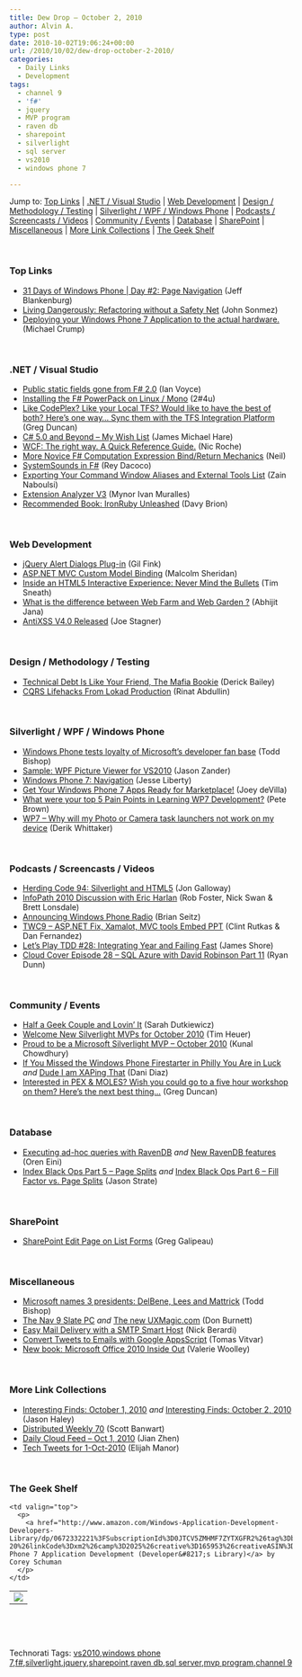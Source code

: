 ```yaml
---
title: Dew Drop – October 2, 2010
author: Alvin A.
type: post
date: 2010-10-02T19:06:24+00:00
url: /2010/10/02/dew-drop-october-2-2010/
categories:
  - Daily Links
  - Development
tags:
  - channel 9
  - 'f#'
  - jquery
  - MVP program
  - raven db
  - sharepoint
  - silverlight
  - sql server
  - vs2010
  - windows phone 7

---
```

Jump to: [Top Links][1] | [.NET / Visual Studio][2] | [Web Development][3] | [Design / Methodology / Testing][4] | [Silverlight / WPF / Windows Phone][5] | [Podcasts / Screencasts / Videos][6] | [Community / Events][7] | [Database][8] | [SharePoint][9] | [Miscellaneous][10] | [More Link Collections][11] | [The Geek Shelf][12] 

&#160;

### <a name="top"></a>Top Links

  * [31 Days of Windows Phone | Day #2: Page Navigation][13] (Jeff Blankenburg)
  * [Living Dangerously: Refactoring without a Safety Net][14] (John Sonmez)
  * [Deploying your Windows Phone 7 Application to the actual hardware.][15] (Michael Crump)

&#160;

### <a name="dotnet"></a>.NET / Visual Studio

  * [Public static fields gone from F# 2.0][16] (Ian Voyce)
  * [Installing the F# PowerPack on Linux / Mono][17] (2#4u)
  * [Like CodePlex? Like your Local TFS? Would like to have the best of both? Here’s one way… Sync them with the TFS Integration Platform][18] (Greg Duncan)
  * [C# 5.0 and Beyond &#8211; My Wish List][19] (James Michael Hare)
  * [WCF: The right way. A Quick Reference Guide.][20] (Nic Roche)
  * [More Novice F# Computation Expression Bind/Return Mechanics][21] (Neil)
  * [SystemSounds in F#][22] (Rey Dacoco)
  * [Exporting Your Command Window Aliases and External Tools List][23] (Zain Naboulsi)
  * [Extension Analyzer V3][24] (Mynor Ivan Muralles)
  * [Recommended Book: IronRuby Unleashed][25] (Davy Brion)

&#160;

### <a name="web"></a>Web Development

  * [jQuery Alert Dialogs Plug-in][26] (Gil Fink)
  * [ASP.NET MVC Custom Model Binding][27] (Malcolm Sheridan)
  * [Inside an HTML5 Interactive Experience: Never Mind the Bullets][28] (Tim Sneath)
  * [What is the difference between Web Farm and Web Garden ?][29] (Abhijit Jana)
  * [AntiXSS V4.0 Released][30] (Joe Stagner)

&#160;

### <a name="design"></a>Design / Methodology / Testing

  * [Technical Debt Is Like Your Friend, The Mafia Bookie][31] (Derick Bailey)
  * [CQRS Lifehacks From Lokad Production][32] (Rinat Abdullin)

&#160;

### <a name="silverlight"></a>Silverlight / WPF / Windows Phone

  * [Windows Phone tests loyalty of Microsoft&#8217;s developer fan base][33] (Todd Bishop)
  * [Sample: WPF Picture Viewer for VS2010][34] (Jason Zander)
  * [Windows Phone 7: Navigation][35] (Jesse Liberty)
  * [Get Your Windows Phone 7 Apps Ready for Marketplace!][36] (Joey deVilla)
  * [What were your top 5 Pain Points in Learning WP7 Development?][37] (Pete Brown)
  * [WP7 – Why will my Photo or Camera task launchers not work on my device][38] (Derik Whittaker)

&#160;

### <a name="podcasts"></a>Podcasts / Screencasts / Videos

  * [Herding Code 94: Silverlight and HTML5][39] (Jon Galloway)
  * [InfoPath 2010 Discussion with Eric Harlan][40] (Rob Foster, Nick Swan & Brett Lonsdale)
  * [Announcing Windows Phone Radio][41] (Brian Seitz)
  * [TWC9 &#8211; ASP.NET Fix, Xamalot, MVC tools Embed PPT][42] (Clint Rutkas & Dan Fernandez)
  * [Let&#8217;s Play TDD #28: Integrating Year and Failing Fast][43] (James Shore)
  * [Cloud Cover Episode 28 &#8211; SQL Azure with David Robinson Part 11][44] (Ryan Dunn)

&#160;

### <a name="events"></a>Community / Events

  * [Half a Geek Couple and Lovin&#8217; It][45] (Sarah Dutkiewicz)
  * [Welcome New Silverlight MVPs for October 2010][46] (Tim Heuer)
  * [Proud to be a Microsoft Silverlight MVP – October 2010][47] (Kunal Chowdhury)
  * [If You Missed the Windows Phone Firestarter in Philly You Are in Luck][48] _and_&#160;[Dude I am XAPing That][49] (Dani Diaz)
  * [Interested in PEX & MOLES? Wish you could go to a five hour workshop on them? Here’s the next best thing…][50] (Greg Duncan)

&#160;

### <a name="db"></a>Database

  * [Executing ad-hoc queries with RavenDB][51] _and_&#160;[New RavenDB features][52] (Oren Eini)
  * [Index Black Ops Part 5 – Page Splits][53] _and_&#160;[Index Black Ops Part 6 – Fill Factor vs. Page Splits][54] (Jason Strate)

&#160;

### <a name="sp"></a>SharePoint

  * [SharePoint Edit Page on List Forms][55] (Greg Galipeau)

&#160;

### <a name="misc"></a>Miscellaneous

  * [Microsoft names 3 presidents: DelBene, Lees and Mattrick][56] (Todd Bishop)
  * [The Nav 9 Slate PC][57] _and_&#160;[The new UXMagic.com][58] (Don Burnett)
  * [Easy Mail Delivery with a SMTP Smart Host][59] (Nick Berardi)
  * [Convert Tweets to Emails with Google AppsScript][60] (Tomas Vitvar)
  * [New book: Microsoft Office 2010 Inside Out][61] (Valerie Woolley)

&#160;

### <a name="links"></a>More Link Collections

  * [Interesting Finds: October 1, 2010][62] _and_&#160;[Interesting Finds: October 2, 2010][63] (Jason Haley)
  * [Distributed Weekly 70][64] (Scott Banwart)
  * [Daily Cloud Feed &#8211; Oct 1, 2010][65] (Jian Zhen)
  * [Tech Tweets for 1-Oct-2010][66] (Elijah Manor)

&#160;

### <a name="shelf"></a>The Geek Shelf

<table border="0" cellspacing="0" cellpadding="0">
  <tr>
    <td>
      <img data-recalc-dims="1" decoding="async" src="https://i0.wp.com/ecx.images-amazon.com/images/I/515L8QSi4yL._SL160_.jpg?w=660" />
    </td>
    
    <td valign="top">
      <p>
        <a href="http://www.amazon.com/Windows-Application-Development-Developers-Library/dp/0672332221%3FSubscriptionId%3D0JTCV5ZMHMF7ZYTXGFR2%26tag%3Dbrdicr-20%26linkCode%3Dxm2%26camp%3D2025%26creative%3D165953%26creativeASIN%3D0672332221">Windows Phone 7 Application Development (Developer&#8217;s Library)</a> by Corey Schuman
      </p>
    </td>
  </tr>
</table>

&#160;

<div style="padding-bottom: 0px; margin: 0px; padding-left: 0px; padding-right: 0px; display: inline; float: none; padding-top: 0px" id="scid:C16BAC14-9A3D-4c50-9394-FBFEF7A93539:3e028e49-1501-494e-91b5-7aea14dbc35e" class="wlWriterEditableSmartContent">
  <!--dotnetkickit-->
</div>

&#160;

<div style="padding-bottom: 0px; margin: 0px; padding-left: 0px; padding-right: 0px; display: inline; float: none; padding-top: 0px" id="scid:0767317B-992E-4b12-91E0-4F059A8CECA8:b2250ffc-34cc-4ae8-a8d4-55695538fbfc" class="wlWriterEditableSmartContent">
  Technorati Tags: <a href="http://technorati.com/tags/vs2010" rel="tag">vs2010</a>,<a href="http://technorati.com/tags/windows+phone+7" rel="tag">windows phone 7</a>,<a href="http://technorati.com/tags/f%23" rel="tag">f#</a>,<a href="http://technorati.com/tags/silverlight" rel="tag">silverlight</a>,<a href="http://technorati.com/tags/jquery" rel="tag">jquery</a>,<a href="http://technorati.com/tags/sharepoint" rel="tag">sharepoint</a>,<a href="http://technorati.com/tags/raven+db" rel="tag">raven db</a>,<a href="http://technorati.com/tags/sql+server" rel="tag">sql server</a>,<a href="http://technorati.com/tags/mvp+program" rel="tag">mvp program</a>,<a href="http://technorati.com/tags/channel+9" rel="tag">channel 9</a>
</div>

 [1]: https://morningdew-bpc6g3a0fgaxdxcu.eastus2-01.azurewebsites.net/#top
 [2]: https://morningdew-bpc6g3a0fgaxdxcu.eastus2-01.azurewebsites.net/#dotnet
 [3]: https://morningdew-bpc6g3a0fgaxdxcu.eastus2-01.azurewebsites.net/#web
 [4]: https://morningdew-bpc6g3a0fgaxdxcu.eastus2-01.azurewebsites.net/#design
 [5]: https://morningdew-bpc6g3a0fgaxdxcu.eastus2-01.azurewebsites.net/#silverlight
 [6]: https://morningdew-bpc6g3a0fgaxdxcu.eastus2-01.azurewebsites.net/#podcasts
 [7]: https://morningdew-bpc6g3a0fgaxdxcu.eastus2-01.azurewebsites.net/#events
 [8]: https://morningdew-bpc6g3a0fgaxdxcu.eastus2-01.azurewebsites.net/#db
 [9]: https://morningdew-bpc6g3a0fgaxdxcu.eastus2-01.azurewebsites.net/#sp
 [10]: https://morningdew-bpc6g3a0fgaxdxcu.eastus2-01.azurewebsites.net/#misc
 [11]: https://morningdew-bpc6g3a0fgaxdxcu.eastus2-01.azurewebsites.net/#links
 [12]: https://morningdew-bpc6g3a0fgaxdxcu.eastus2-01.azurewebsites.net/#shelf
 [13]: http://feedproxy.google.com/~r/Blankenthoughts/~3/dr2dK8i5kfs/post.aspx
 [14]: http://simpleprogrammer.com/2010/10/01/living-dangerously-refactoring-without-a-safety-net/
 [15]: http://michaelcrump.net/archive/2010/10/02/deploying-your-windows-phone-7-application-to-the-actual-hardware.aspx
 [16]: http://www.voyce.com/index.php/2010/10/01/public-static-fields-gone-from-f-2-0/
 [17]: http://2sharp4u.wordpress.com/2010/10/02/installing-the-f-powerpack-on-linux-mono/
 [18]: http://coolthingoftheday.blogspot.com/2010/10/like-codeplex-like-your-local-tfs-would.html
 [19]: http://geekswithblogs.net/BlackRabbitCoder/archive/2010/10/01/c-5.0-and-beyond---my-wish-list.aspx
 [20]: http://www.codeproject.com/KB/WCF/wcf_the_right_way.aspx
 [21]: http://techneilogy.blogspot.com/2010/10/more-novice-f-computation-expression.html
 [22]: http://www.aprogguide.co.cc/2010/10/systemsounds-in-f.html
 [23]: http://feedproxy.google.com/~r/zainnab/~3/GMJqe1NohPU/exporting-your-command-window-aliases-and-external-tools-list-vstipenv0043.aspx
 [24]: http://blogs.msdn.com/b/visualstudio/archive/2010/10/01/extension-analyzer-v3-for-visual-studio-2010.aspx
 [25]: http://feedproxy.google.com/~r/davybrion/~3/deGq9JM_lyY/
 [26]: http://feedproxy.google.com/~r/GilFinkBlog/~3/9uRmbcMiAoo/jquery-alert-dialogs-plug-in.aspx
 [27]: http://feedproxy.google.com/~r/netCurryRecentArticles/~3/KSzmxBYpZKQ/ShowArticle.aspx
 [28]: http://blogs.msdn.com/b/tims/archive/2010/10/01/never-mind-the-bullets.aspx
 [29]: http://abhijitjana.net/2010/10/01/what-is-the-difference-between-web-farm-and-web-garden/
 [30]: http://feedproxy.google.com/~r/MSJoe/~3/y6zoHkdwUH4/
 [31]: http://feedproxy.google.com/~r/LosTechies/~3/u2Yic9xOSTc/technical-debt-is-like-your-friend-the-mafia-bookie.aspx
 [32]: http://feeds.abdullin.com/~r/RinatAbdullin/~3/hGXVu1F5j8I/cqrs-lifehacks-from-lokad-production.html
 [33]: http://feedproxy.google.com/~r/TechFlash/~3/qclu0AIB-SM/windows_phone_7_tests_loyalty_of_microsofts_developer_fan_base.html
 [34]: http://blogs.msdn.com/b/jasonz/archive/2010/10/01/sample-wpf-picture-viewer-for-vs2010.aspx
 [35]: http://feedproxy.google.com/~r/JesseLiberty-SilverlightGeek/~3/XpZAPgppAIY/
 [36]: http://www.globalnerdy.com/2010/10/01/get-your-windows-phone-7-apps-ready-for-marketplace/
 [37]: http://feedproxy.google.com/~r/PeteBrown/~3/EgU-gswsGhc/what-were-your-top-5-pain-points-in-learning-wp7-development
 [38]: http://feedproxy.google.com/~r/Devlicious/~3/H8m66948VHs/wp7-why-will-my-photo-or-camera-task-launchers-not-work-on-my-device.aspx
 [39]: http://feedproxy.google.com/~r/HerdingCode/~3/57XGaqdoWeI/
 [40]: http://www.sharepointpodshow.com/archive/2010/10/01/infopath-2010-discussion-with-eric-harlan.aspx
 [41]: http://windowsteamblog.com/windows_phone/b/windowsphone/archive/2010/10/01/announcing-windows-phone-radio.aspx
 [42]: http://channel9.msdn.com/Shows/This+Week+On+Channel+9/TWC9-ASPNET-Fix-Xamalot-MVC-tools-Embed-PPT
 [43]: http://jamesshore.com/Blog/Lets-Play/Episode-28.html
 [44]: http://channel9.msdn.com/Shows/Cloud+Cover/Cloud-Cover-Episode-28-SQL-Azure-with-David-Robinson-Part-11
 [45]: http://codinggeekette.com/post/Half-a-Geek-Couple-and-Lovin-It.aspx
 [46]: http://feeds.timheuer.com/~r/timheuer/~3/Yjfs3kKy7Nw/new-silverlight-mvp-award-october-2010.aspx
 [47]: http://feedproxy.google.com/~r/kunal2383/~3/ozJaZBj84WI/proud-to-be-microsoft-silverlight-mvp.html
 [48]: http://blogs.msdn.com/b/dani/archive/2010/09/30/if-you-missed-the-windows-phone-firestarter-in-philly-you-are-in-luck.aspx
 [49]: http://blogs.msdn.com/b/dani/archive/2010/10/01/dude-i-am-xaping-that.aspx
 [50]: http://coolthingoftheday.blogspot.com/2010/10/interested-in-pex-moles-wish-you-could.html
 [51]: http://feedproxy.google.com/~r/AyendeRahien/~3/ycu7gkbLBT0/executing-ad-hoc-queries-with-ravendb.aspx
 [52]: http://feedproxy.google.com/~r/AyendeRahien/~3/EQK3KyYAe_4/new-ravendb-features.aspx
 [53]: http://feedproxy.google.com/~r/sqlserverpedia/~3/6p7CGGimzF4/
 [54]: http://feedproxy.google.com/~r/sqlserverpedia/~3/t4lTPchfwY0/
 [55]: http://www.greggalipeau.com/2010/10/01/sharepoint-edit-page-on-list-forms/
 [56]: http://feedproxy.google.com/~r/TechFlash/~3/3sIpSD5LFME/microsoft_names_3_presidents_delbene_lees_and_mattrick.html
 [57]: http://feedproxy.google.com/~r/d4dotnet/~3/i7OPgwaJVYg/post.aspx
 [58]: http://feedproxy.google.com/~r/d4dotnet/~3/uNaQZl_Gabc/post.aspx
 [59]: http://feedproxy.google.com/~r/coderjournal/~3/jLreFQDNoAY/
 [60]: http://feedproxy.google.com/~r/ProgrammableWeb/~3/DU4MviGnEqY/
 [61]: http://blogs.msdn.com/b/microsoft_press/archive/2010/10/01/new-book-microsoft-office-2010-inside-out.aspx
 [62]: http://jasonhaley.com/blog/post.aspx?id=e2e7d7f5-dcd1-4b39-af47-883cb23fb2a8
 [63]: http://jasonhaley.com/blog/post.aspx?id=9a9ad233-c89f-456c-997b-19861242e6ed
 [64]: http://feedproxy.google.com/~r/roguetechnology/~3/wIRtCU6-kzI/
 [65]: http://feedproxy.google.com/~r/onsaas/~3/QBovXUMv_5o/
 [66]: http://elijahmanor.com/webdevdotnet/post.aspx?id=8f053337-8235-4cad-b3bc-c387a4540ce9